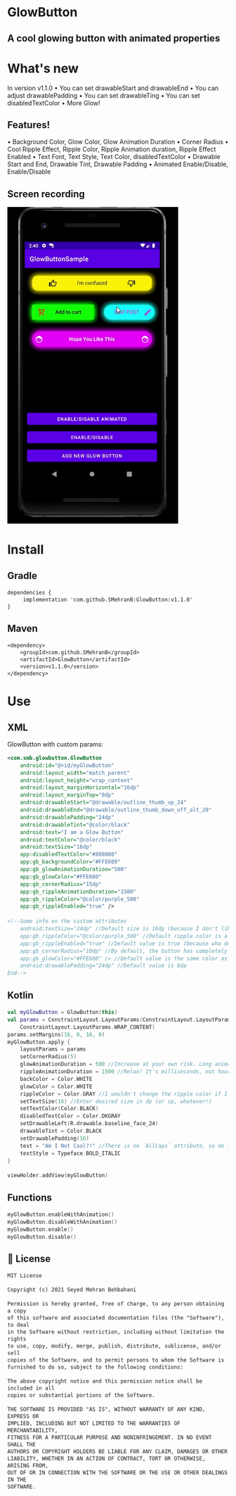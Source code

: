 # GlowButton

## A cool glowing button with animated properties 
 
# What's new
 In version v1.1.0
 •  You can set drawableStart and drawableEnd
 •  You can adjust drawablePadding
 •  You can set drawableTing
 •  You can set disabledTextColor
 •  More Glow!
 
## Features!

 •	 Background Color, Glow Color, Glow Animation Duration
 •	 Corner Radius
 •	 Cool Ripple Effect, Ripple Color, Ripple Animation duration, Ripple Effect Enabled
 •	 Text Font, Text Style, Text Color, disabledTextColor
 •   Drawable Start and End, Drawable Tint, Drawable Padding
 •	 Animated Enable/Disable, Enable/Disable

## Screen recording
 
 <img src="./screen_recording.gif" height="720">
 
# Install
 
## Gradle
```
dependencies {
	 implementation 'com.github.SMehranB:GlowButton:v1.1.0'
}
```
## Maven
```
<dependency>
	<groupId>com.github.SMehranB</groupId>
	<artifactId>GlowButton</artifactId>
	<version>v1.1.0</version>
</dependency>
 ```
# Use
 
## XML

GlowButton with custom params:
```xml
<com.smb.glowbutton.GlowButton
    android:id="@+id/myGlowButton"
    android:layout_width="match_parent"
    android:layout_height="wrap_content"
    android:layout_marginHorizontal="16dp"
    android:layout_marginTop="8dp"
    android:drawableStart="@drawable/outline_thumb_up_24"
    android:drawableEnd="@drawable/outline_thumb_down_off_alt_20"
    android:drawablePadding="24dp"
    android:drawableTint="@color/black"
    android:text="I am a Glow Button"
    android:textColor="@color/black"
    android:textSize="16dp"
    app:disabledTextColor="#808080"
    app:gb_backgroundColor="#FFE600"
    app:gb_glowAnimationDuration="500"
    app:gb_glowColor="#FFE600"
    app:gb_cornerRadius="15dp"
    app:gb_rippleAnimationDuration="1500"
    app:gb_rippleColor="@color/purple_500"
    app:gb_rippleEnabled="true" />

<!--Some info on the custom attributes
    android:textSize="24dp" //Default size is 16dp (because I don't like sp. Don't judge me!)
    app:gb_rippleColor="@color/purple_500" //Default ripple color is a darker shade of the background color
    app:gb_rippleEnabled="true" //Default value is true (because who doesn't like ripples?!)
    app:gb_cornerRadius="10dp" //By default, the button has completely round corners 
    app:gb_glowColor="#FFE600" /> //Default value is the same color as the background (because...logic!)
    android:drawablePadding="24dp" //Default value is 8dp
End-->
 ```

## Kotlin
```kotlin
val myGlowButton = GlowButton(this)
val params = ConstraintLayout.LayoutParams(ConstraintLayout.LayoutParams.MATCH_PARENT,
    ConstraintLayout.LayoutParams.WRAP_CONTENT)
params.setMargins(16, 8, 16, 0)
myGlowButton.apply {
    layoutParams = params
    setCornerRadius(5)
    glowAnimationDuration = 500 //Increase at your own risk. Long animations are annoying. but whatever...I can't tell you what to do...
    rippleAnimationDuration = 1500 //Relax! It's milliseconds, not hours!
    backColor = Color.WHITE
    glowColor = Color.WHITE
    rippleColor = Color.GRAY //I wouldn't change the ripple color if I were you. But go crazy if you have to.
    setTextSize(16) //Enter desired size in dp (or sp, whatever!)
    setTextColor(Color.BLACK)
    disabledTextColor = Color.DKGRAY
    setDrawableLeft(R.drawable.baseline_face_24)
    drawableTint = Color.BLACK
    setDrawablePadding(16)
    text = "Am I Not Cool?!" //There is no `AllCaps` attribute, so do it yourself. Don't be lazy!
    textStyle = Typeface.BOLD_ITALIC
}

viewHolder.addView(myGlowButton)
```

## Functions
```kotlin
myGlowButton.enableWithAnimation()
myGlowButton.disableWithAnimation()
myGlowButton.enable()
myGlowButton.disable()
```

## 📄 License
```text
MIT License

Copyright (c) 2021 Seyed Mehran Behbahani

Permission is hereby granted, free of charge, to any person obtaining a copy
of this software and associated documentation files (the "Software"), to deal
in the Software without restriction, including without limitation the rights
to use, copy, modify, merge, publish, distribute, sublicense, and/or sell
copies of the Software, and to permit persons to whom the Software is
furnished to do so, subject to the following conditions:

The above copyright notice and this permission notice shall be included in all
copies or substantial portions of the Software.

THE SOFTWARE IS PROVIDED "AS IS", WITHOUT WARRANTY OF ANY KIND, EXPRESS OR
IMPLIED, INCLUDING BUT NOT LIMITED TO THE WARRANTIES OF MERCHANTABILITY,
FITNESS FOR A PARTICULAR PURPOSE AND NONINFRINGEMENT. IN NO EVENT SHALL THE
AUTHORS OR COPYRIGHT HOLDERS BE LIABLE FOR ANY CLAIM, DAMAGES OR OTHER
LIABILITY, WHETHER IN AN ACTION OF CONTRACT, TORT OR OTHERWISE, ARISING FROM,
OUT OF OR IN CONNECTION WITH THE SOFTWARE OR THE USE OR OTHER DEALINGS IN THE
SOFTWARE.
```
